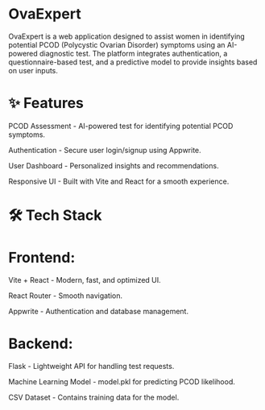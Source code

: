  # OvaExpert

OvaExpert is a web application designed to assist women in identifying potential PCOD (Polycystic Ovarian Disorder) symptoms using an AI-powered diagnostic test. The platform integrates authentication, a questionnaire-based test, and a predictive model to provide insights based on user inputs.

# ✨ Features

PCOD Assessment - AI-powered test for identifying potential PCOD symptoms.

Authentication - Secure user login/signup using Appwrite.

User Dashboard - Personalized insights and recommendations.

Responsive UI - Built with Vite and React for a smooth experience.

# 🛠️ Tech Stack

# Frontend:

Vite + React - Modern, fast, and optimized UI.

React Router - Smooth navigation.

Appwrite - Authentication and database management.

# Backend:

Flask - Lightweight API for handling test requests.

Machine Learning Model - model.pkl for predicting PCOD likelihood.

CSV Dataset - Contains training data for the model.


